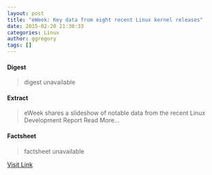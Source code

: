 ```yaml
---
layout: post
title: "eWeek: Key data from eight recent Linux kernel releases"
date: 2015-02-20 21:30:33
categories: Linux
author: ggregory
tags: []
---
```



#### Digest
>digest unavailable

#### Extract
>eWeek shares a slideshow of notable data from the recent Linux Development Report Read More...

#### Factsheet
>factsheet unavailable

[Visit Link](http://www.linuxfoundation.org/news-media/news/2015/02/eweek-key-data-eight-recent-linux-kernel-releases)


